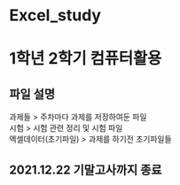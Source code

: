 # Excel_study
# 1학년 2학기 컴퓨터활용 

## 파일 설명
과제들 > 주차마다 과제를 저장하여둔 파일<br>
시험 > 시험 관련 정리 및 시험 파일<br>
엑셀데이터(초기파일) > 과제를 하기전 초기파일들 <br>

## 2021.12.22 기말고사까지 종료